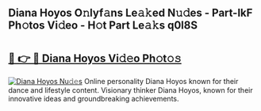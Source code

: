 ## Diana Hoyos O𝚗lyf𝚊ns Le𝚊𝚔ed N𝚞𝚍es - Part-IkF Ph𝚘tos Vi𝚍eo - H𝚘t Part Le𝚊𝚔s q0l8S

# <h2><a href="http://hf5wvt.feru.top/?c=Diana+Hoyos">🔗 👉 🔴 Diana Hoyos Vi𝚍𝚎o Ph𝚘t𝚘𝚜</a></h2>

[![Diana Hoyos Nu𝚍𝚎s](https://i.imgur.com/0TWrTi3.gif)](http://hf5wvt.feru.top/?c=Diana+Hoyos)
Online personality Diana Hoyos known for their dance and lifestyle content. Visionary thinker Diana Hoyos, known for their innovative ideas and groundbreaking achievements. 
